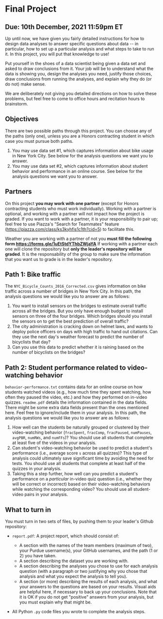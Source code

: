 # Final Project
## Due: 10th December, 2021 11:59pm ET

Up until now, we have given you fairly detailed instructions for how to design data analyses to answer specific questions about data -- in particular, how to set up a particular analysis and what steps to take to run it. In this project, you will put that knowledge to use!

Put yourself in the shoes of a data scientist being given a data set and asked to draw conclusions from it. Your job will be to understand what the data is showing you, design the analyses you need, justify those choices, draw conclusions from running the analyses, and explain why they do (or do not) make sense.

We are deliberately not giving you detailed directions on how to solve these problems, but feel free to come to office hours and recitation hours to brainstorm.

## Objectives

There are two possible paths through this project. You can choose any of the paths (only one), unless you are a Honors contracting student in which case you must pursue both paths.

1. You may use data set #1, which captures information about bike usage in New York City. See below for the analysis questions we want you to answer.
2. You may use data set #2, which captures information about student behavior and performance in an online course. See below for the analysis questions we want you to answer.

## Partners

On this project **you may work with one partner** (except for Honors contracting students who must work individually). Working with a partner is optional, and working with a partner will not impact how the project is graded. If you want to work with a partner, it is your responsibility to pair up; feel free to use Piazza's "Search for Teammates" feature (https://piazza.com/class/ks3kyhfis1c1th?cid=5) to facilitate this.

Weather you are working with a partner of not you **must fill the following form https://forms.gle/1uEtStdYThbZWjaYA**
If working with a partner each one will clone the repository but **only the leader's repository will be graded**. It is the responsability of the group to make sure the information that you want us to grade is in the leader's repository.

## Path 1: Bike traffic

The `NYC_Bicycle_Counts_2016_Corrected.csv` gives information on bike traffic across a number of bridges in New York City. In this path, the analysis questions we would like you to answer are as follows:

1. You want to install sensors on the bridges to estimate overall traffic across all the bridges. But you only have enough budget to install sensors on three of the four bridges. Which bridges should you install the sensors on to get the best prediction of overall traffic?
2. The city administration is cracking down on helmet laws, and wants to deploy police officers on days with high traffic to hand out citations. Can they use the next day's weather forecast to predict the number of bicyclists that day? 
3. Can you use this data to predict whether it is raining based on the number of bicyclists on the bridges?
   
## Path 2: Student performance related to video-watching behavior

`behavior-performance.txt` contains data for an online course on how students watched videos (e.g., how much time they spent watching, how often they paused the video, etc.) and how they performed on in-video quizzes. `readme.pdf` details the information contained in the data fields. There might be some extra data fields present than the ones mentioned here. Feel free to ignore/include them in your analysis. In this path, the analysis questions we would like you to answer are as follows:

1. How well can the students be naturally grouped or clustered by their video-watching behavior (`fracSpent`, `fracComp`, `fracPaused`, `numPauses`, `avgPBR`, `numRWs`, and `numFFs`)? You should use all students that complete at least five of the videos in your analysis.
2. Can student's video-watching behavior be used to predict a student's performance (i.e., average score `s` across all quizzes)? This type of analysis could ultimately save significant time by avoiding the need for tests. You should use all students that complete at least half of the quizzes in your analysis.
3. Taking this a step further, how well can you predict a student's performance on a *particular* in-video quiz question (i.e., whether they will be correct or incorrect) based on their video-watching behaviors while watching the corresponding video? You should use all student-video pairs in your analysis.

## What to turn in
You must turn in two sets of files, by pushing them to your leader's Github repository:

* `report.pdf`: A project report, which should consist of:
  * A section with the names of the team members (maximum of two), your Purdue username(s), your GitHub usernames, and the path (1 or 2) you have taken.
  * A section describing the dataset you are working with.
  * A section describing the analyses you chose to use for each analysis question (with a paragraph or two justifying why you chose that analysis and what you expect the analysis to tell you).
  * A section (or more) describing the results of each analysis, and what your answers to the questions are based on your results. Visual aids are helpful here, if necessary to back up your conclusions. Note that it is OK if you do not get "positive" answers from your analysis, but you must explain why that might be.

* All Python `.py` code files you wrote to complete the analysis steps.
